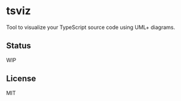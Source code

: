 # tsviz

Tool to visualize your TypeScript source code using UML+ diagrams.

## Status

WIP

## License

MIT
